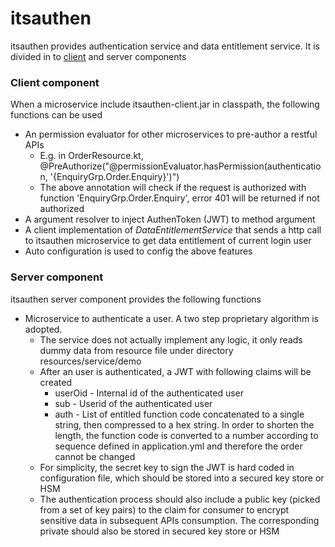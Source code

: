 # itsauthen

itsauthen provides authentication service and data entitlement service.  It is divided in to [client](https://github.com/kc2wong/itsmicrosrv/tree/master/serv-authen-client) and server components

### Client component
When a microservice include itsauthen-client.jar in classpath, the following functions can be used
- An permission evaluator for other microservices to pre-author a restful APIs
  - E.g. in OrderResource.kt, @PreAuthorize("@permissionEvaluator.hasPermission(authentication, '{EnquiryGrp.Order.Enquiry}')")
  - The above annotation will check if the request is authorized with function 'EnquiryGrp.Order.Enquiry', error 401 will be returned if not authorized
- A argument resolver to inject AuthenToken (JWT) to method argument  
- A client implementation of _DataEntitlementService_ that sends a http call to itsauthen microservice to get data entitlement of current login user
- Auto configuration is used to config the above features

### Server component
itsauthen server component provides the following functions
- Microservice to authenticate a user.  A two step proprietary algorithm is adopted. 
  - The service does not actually implement any logic, it only reads dummy data from resource file under directory resources/service/demo
  - After an user is authenticated, a JWT with following claims will be created
    - userOid - Internal id of the authenticated user
    - sub - Userid of the authenticated user
    - auth - List of entitled function code concatenated to a single string, then compressed to a hex string.  In order to shorten the length, the function code is converted to a number according to sequence defined in application.yml and therefore the order cannot be changed
  - For simplicity, the secret key to sign the JWT is hard coded in configuration file, which should be stored into a secured key store or HSM
  - The authentication process should also include a public key (picked from a set of key pairs) to the claim for consumer to encrypt sensitive data in subsequent APIs consumption.  The corresponding private should also be stored in secured key store or HSM 
